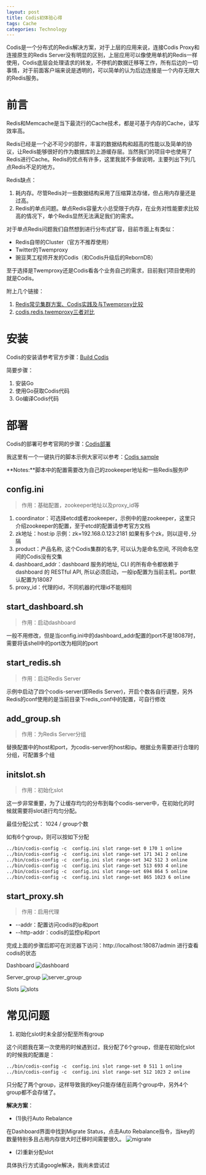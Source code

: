 ```yaml
---
layout: post
title: Codis初体验心得
tags: Cache
categories: Technology
---
```


Codis是一个分布式的Redis解决方案，对于上层的应用来说，连接Codis Proxy和连接原生的Redis Server没有明显的区别，上层应用可以像使用单机的Redis一样使用，Codis底层会处理请求的转发，不停机的数据迁移等工作，所有后边的一切事情，对于前面客户端来说是透明的，可以简单的认为后边连接是一个内存无限大的Redis服务。
<!--more-->

# 前言

Redis和Memcache是当下最流行的Cache技术，都是可基于内存的Cache，读写效率高。

Redis已经是一个必不可少的部件，丰富的数据结构和超高的性能以及简单的协议，让Redis能够很好的作为数据库的上游缓存层。当然我们的项目中也使用了Redis进行Cache。Redis的优点有许多，这里我就不多做说明，主要列出下列几点Redis不足的地方。

Redis缺点：

1. 耗内存。尽管Redis对一些数据结构采用了压缩算法存储，但占用内存量还是过高。
2. Redis的单点问题。单点Redis容量大小总受限于内存，在业务对性能要求比较高的情况下，单个Redis显然无法满足我们的需求。

对于单点Redis问题我们自然想到进行分布式扩容，目前市面上有类似：

- Redis自带的Cluster（官方不推荐使用）
- Twitter的Twemproxy
- 豌豆荚工程师开发的Codis（和Codis升级后的RebornDB）

至于选择是Twemproxy还是Codis看各个业务自己的需求，目前我们项目使用的就是Codis。

附上几个链接：

1. [Redis常见集群方案、Codis实践及与Twemproxy比较](http://www.voidcn.com/blog/wuliusir/article/p-5783182.html)
2. [codis,redis,twemproxy三者对比](https://github.com/CodisLabs/codis/issues/309)

# 安装

Codis的安装请参考官方步骤：[Build Codis](https://github.com/CodisLabs/codis/blob/release2.0/doc/tutorial_zh.md#build-codis-proxy--codis-config)

简要步骤：

1. 安装Go
2. 使用Go获取Codis代码
3. Go编译Codis代码

# 部署

Codis的部署可参考官网的步骤：[Codis部署](https://github.com/CodisLabs/codis/blob/release2.0/doc/tutorial_zh.md#部署)

我这里有一个一键执行的脚本示例大家可以参考：[Codis sample](https://github.com/mastery001/codis-spring-java/tree/master/sample)

**Notes:**脚本中的配置需要改为自己的zookeeper地址和一些Redis服务IP

## config.ini
>作用：基础配置，zookeeper地址以及proxy_id等

1. coordinator：可选择etcd或者zookeeper，示例中的是zookeeper，这里只介绍zookeeper的配置，至于etcd的配置请参考官方文档
2. zk地址：host:ip 示例：zk=192.168.0.123:2181  如果有多个zk，则以逗号`,`分隔
3. product：产品名称, 这个Codis集群的名字, 可以认为是命名空间, 不同命名空间的Codis没有交集 
4. dashboard_addr：dashboard 服务的地址, CLI 的所有命令都依赖于 dashboard 的 RESTful API, 所以必须启动，一般ip配置为当前主机，port默认配置为18087
5. proxy_id：代理的id，不同机器的代理id不能相同

## start_dashboard.sh
>作用：启动dashboard

一般不用修改，但是当config.ini中的dashboard_addr配置的port不是18087时，需要将该shell中的port改为相同的port

## start_redis.sh
>作用：启动Redis Server

示例中启动了四个codis-server(即Redis Server)，开启个数各自行调整，另外Redis的conf使用的是当前目录下redis_conf中的配置，可自行修改

## add_group.sh
>作用：为Redis Server分组

替换配置中的host和port，为codis-server的host和ip。根据业务需要进行合理的分组，可配置多个组

## initslot.sh
>作用：初始化slot

这一步非常重要，为了让缓存均匀的分布到每个codis-server中，在初始化的时候就需要将slot进行均匀分配。

最佳分配公式： 1024 / group个数

如有6个group，则可以按如下分配

```xml
../bin/codis-config -c  config.ini slot range-set 0 170 1 online
../bin/codis-config -c  config.ini slot range-set 171 341 2 online
../bin/codis-config -c  config.ini slot range-set 342 512 3 online
../bin/codis-config -c  config.ini slot range-set 513 693 4 online
../bin/codis-config -c  config.ini slot range-set 694 864 5 online
../bin/codis-config -c  config.ini slot range-set 865 1023 6 online
```

## start_proxy.sh
>作用：启用代理

- --addr：配置访问codis的ip和port
- --http-addr：codis的监控ip和port

完成上面的步骤后即可在浏览器下访问：http://localhost:18087/admin 进行查看codis的状态

Dashboard 
![dashboard](/images/codis/dashboard.png)

Server_group
![server_group](/images/codis/server_group.png)

Slots
![slots](/images/codis/slots.png)

# 常见问题

1. 初始化slot时未全部分配至所有group

这个问题我在第一次使用的时候遇到过，我分配了6个group，但是在初始化slot的时候我的配置是：

```xml
../bin/codis-config -c  config.ini slot range-set 0 511 1 online
../bin/codis-config -c  config.ini slot range-set 512 1023 2 online
```
只分配了两个group，这样导致我的key只能存储在前两个group中，另外4个group都不会存储了。

**解决方案**：

- (1)执行Auto Rebalance

在Dashboard界面中找到Migrate Status，点击Auto Rebalance指令，当key的数量特别多且占用内存很大时迁移时间需要很久。
![migrate](/images/codis/migrate.png)

- (2)重新分配slot

具体执行方式请google解决，我尚未尝试过


